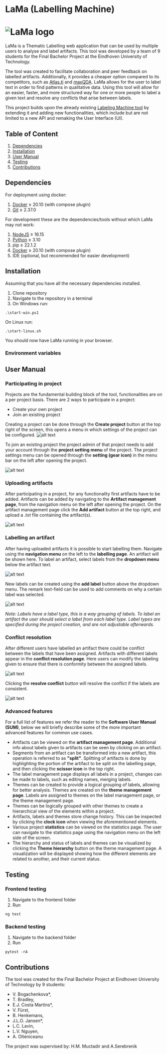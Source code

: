 # LaMa (Labelling Machine)

![LaMa logo](/frontend/assets/lama_nobg.png)
===
LaMa is a Thematic Labelling web application that can be used by multiple users to analyse and label artifacts. This tool was developed by a team of 9 students for the Final Bachelor Project at the Eindhoven University of Technology.

The tool was created to facilitate collaboration and peer feedback on labelled artifacts. Additionally, it provides a cheaper option compared to its competitors, such as [Atlas.ti](https://atlasti.com/) and [maxQDA](https://www.maxqda.com/). LaMa allows for the user to label text in order to find patterns in qualitative data. Using this tool will allow for an easier, faster, and more structured way for one or more people to label a given text and resolve any conflicts that arise between labels.

This project builds upon the already existing [Labeling Machine tool](https://github.com/muctadir/labeling-machine) by extending it and adding new functionalities, which include but are not limited to a new API and remaking the User Interface (UI).

## Table of Content
1. [Dependencies](#dependencies)
2. [Installation](#installation)
3. [User Manual](#user_manual)
4. [Testing](#testing)
5. [Contributions](#contributions)

## <a name="dependencies"></a>Dependencies
For deployment using docker:
1. [Docker](https://www.docker.com/) ≥ 20.10 (with compose plugin)
2. [Git](https://git-scm.com/) ≥ 2.37.0

For development these are the dependencies/tools without which LaMa may not work:
1. [NodeJS](https://nodejs.org/en/) ≥ 16.15
2. [Python](https://www.python.org/) ≥ 3.10
4. pip ≥ 22.1.2
5. [Docker](https://www.docker.com/) ≥ 20.10 (with compose plugin)
6. IDE (optional, but recommended for easier development)

## <a name="installation"></a>Installation
Assuming that you have all the necessary dependencies installed.
1. Clone repository
2. Navigate to the repository in a terminal
3. On Windows run:
```
.\start-win.ps1
```
On Linux run:
```
.\start-linux.sh
```

You should now have LaMa running in your browser.

### Environment variables

## <a name="user_manual"></a>User Manual

### Participating in project
Projects are the fundamental building block of the tool, functionalities are on a per project basis. There are 2 ways to participate in a project:
* Create your own project
* Join an existing project

Creating a project can be done through the **Create project** button at the top right of the screen, this opens a menu in which settings of the project can be configured. 
![alt text](https://github.com/muctadir/lama/blob/main/images/home-page-user-to-create-project.png?raw=true)

To join an existing project the project admin of that project needs to add your account through the **project setting menu** of the project. The project settings menu can be opened through the **setting (gear icon)** in the menu bar on the left after opening the project.

![alt text](https://github.com/muctadir/lama/blob/main/images/add-users-button.png?raw=true)

### Uploading artifacts
After participating in a project, for any functionality first artifacts have to be added. Artifacts can be added by navigating to the **Artifact management page**, from the navigation menu on the left after opening the project. On the artifact management page click the **Add artifact** button at the top right, and upload a _.txt_ file containing the artifact(s).

![alt text](https://github.com/muctadir/lama/blob/main/images/add-button.png?raw=true)

### Labelling an artifact
After having uploaded artifacts it is possible to start labelling them. Navigate using the **navigation menu** on the left to the **labelling page**. An artifact will be shown here. To label an artifact, select labels from the **dropdown menu** below the artifact text. 

![alt text](https://github.com/muctadir/lama/blob/main/images/label-type-dropdown.png?raw=true)

New labels can be created using the **add label** button above the dropdown menu. The remark text-field can be used to add comments on why a certain label was selected.

![alt text](https://github.com/muctadir/lama/blob/main/images/create-new-label.png?raw=true)

_Note: Labels have a label type, this is a way grouping of labels. To label an artifact the user should select a label from each label type. Label types are specified during the project creation, and are not adjustable afterwards._

### Conflict resolution
After different users have labelled an artifact there could be conflict between the labels that have been assigned. Artifacts with different labels appear in the **conflict resolution page**. Here users can modify the labeling given to ensure that there is conformity between the assigned labels. 

![alt text](https://github.com/muctadir/lama/blob/main/images/change-label.png?raw=true)

Clicking the **resolve conflict** button will resolve the conflict if the labels are consistent.

![alt text](https://github.com/muctadir/lama/blob/main/images/resolve-conflict.png?raw=true)

### Advanced features
For a full list of features we refer the reader to the **Software User Manual (SUM)**, below we will briefly describe some of the more important advanced features for common use cases.

* Artifacts can be viewed on the **artifact management page**. Additional info about labels given to artifacts can be seen by clicking on an artifact.
* Segments from an artifact can be transformed into a new artifact, this operation is referred to as **"split"**. Splitting of artifacts is done by highlighting the portion of the artifact to be split on the labelling page, and then clicking the **scissor icon** in the top right.
* The label management page displays all labels in a project, changes can be made to labels, such as editing names, merging labels.
* Themes can be created to provide a logical grouping of labels, allowing for better analysis. Themes are created on the **theme management page**. Labels are assigned to themes on the label management page, or the theme management page.
* Themes can be logically grouped with other themes to create a hierarchical view of the elements within a project.
* Artifacts, labels and themes store change history. This can be inspected by clicking the **clock icon** when viewing the aforementioned elements.
* Various project **statistics** can be viewed on the statistics page. The user can navigate to the statistics page using the navigation menu on the left side of the screen.
* The hierarchy and status of labels and themes can be visualized by clicking the **Theme hierarchy** button on the theme management page. A visualization will be displayed showing how the different elements are related to another, and their current status.

## <a name="testing"></a>Testing
### Frontend testing
1. Navigate to the frontend folder
2. Run
```
ng test
```
### Backend testing
1. Navigate to the backend folder
2. Run
```
pytest -rA
```
## <a name="contributions"></a>Contributions
The tool was created for the Final Bachelor Project at Eindhoven University of Technology by 9 students: 
- V. Bogachenkova*, 
- T. Bradley, 
- E.J. Costa Martins*, 
- V. Fürst, 
- B. Henkemans, 
- J.L.O. Jansen*, 
- L.C. Lavin, 
- L.V. Nguyen, 
- A. Olteniceanu

The project was supervised by: 
H.M. Muctadir and A.Serebrenik
